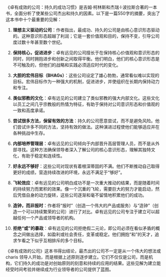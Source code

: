 《卓有成效的公司：持久的成功习惯》是吉姆·柯林斯和杰瑞·I·波拉斯合著的一本书，全面分析了使某些公司杰出和持久的因素。以下是一篇550字的摘要，突出了这本书中十个最重要的见解：

1. **理想主义驱动的公司**：作者指出，最成功、持久的公司是由核心意识形态驱动的。这种意识形态超越了利润；它是一套价值观和目的，保持不变，引导公司度过数十年甚至数个世纪。

2. **保持核心，促进进步**：卓有远见的公司擅长于在保持核心价值观和意识形态的同时，同时拥抱进步和创新之间取得平衡。他们明白，他们的核心意识形态是不可触及的，但他们的战略和实践必须适应时代的变化。

3. **大胆的宏伟目标（BHAGs）**：这些公司设定了雄心勃勃，通常看似难以实现的目标。宏伟目标作为一种强大的机制，促进进步，并使组织在长期内保持动力和专注。

4. **类似邪教的文化**：卓有远见的公司建立了类似邪教的强大内部文化。这些文化以员工之间几乎宗教般的热情为特征，有助于保持对公司意识形态和价值观的一致和高度承诺。

5. **尝试很多方法，保留有效的方法**：持久的公司愿意尝试，而不是避免风险。他们尝试许多不同的方法，坚持有效的做法。这种演进过程使他们能够适应并在各种挑战中生存。

6. **内部培养管理层**：卓有远见的公司倾向于内部晋升高层管理人员，而不是从外部寻找。这种方法确保领导者深入了解公司的核心意识形态，理解其独特文化，有助于稳定和连续性。

7. **好永远不够好**：这些公司对现状有着根深蒂固的不满。他们不断推动自己取得更好的成绩，营造持续改进的环境，永远不满足于“够好”。

8. **飞轮效应**：卓有远见的公司明白成功不是一次重大推动的结果，而是随着时间的持续努力而累积的效果。像一个沉重的飞轮，需要巨大的努力才能启动，然后凭借自身的动力旋转，这些公司逐渐和毫不留情地积累他们的成功。

9. **造钟，而非报时**：作者将“报时”（创造一个伟大的产品或服务）与“造钟”（创造一个可以持续繁荣的公司）进行了对比。卓有远见的公司专注于建立可以超越任何一个产品或领导者的机构。

10. **拒绝“或”的暴政**：卓有远见的公司拒绝假二元论，即公司必须在看似矛盾的概念之间做出选择，如盈利或社会责任，变革或稳定。他们拥抱“和”的天才，追求乍看之下似乎互相排斥的多个目标。

《卓有成效的公司》这本书得出结论，最杰出的公司不一定是从一个伟大的想法或 charis 领导人开始，而是根据上述原则逐步建立。它们不仅仅是公司，而是机构，它们持久的成功是对创始原则的刻意和持续的应用的结果。这些见解为建立能经受时间考验并继续成为行业领导者的公司提供了蓝图。